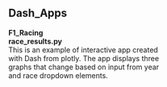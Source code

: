 ## Dash_Apps  
**F1_Racing**   
**race_results.py**  
This is an example of interactive app created  
with Dash from plotly. The app displays three  
graphs that change based on input from year  
and race dropdown elements.
